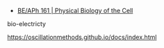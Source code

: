 - [BE/APh 161 | Physical Biology of the Cell](https://www.rpgroup.caltech.edu/aph161/2022/index.html)

bio-electricty

https://oscillationmethods.github.io/docs/index.html
